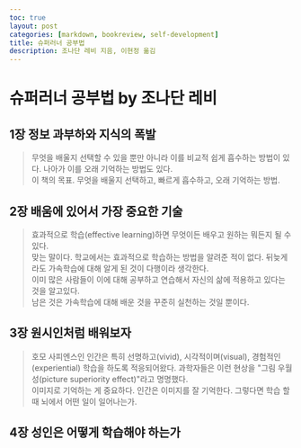 ```yaml
---
toc: true
layout: post
categories: [markdown, bookreview, self-development]
title: 슈퍼러너 공부법
description: 조나단 레비 지음, 이현정 옮김
---
```


# 슈퍼러너 공부법 by 조나단 레비

## 1장 정보 과부하와 지식의 폭발
> 무엇을 배울지 선택할 수 있을 뿐만 아니라  이를 비교적 쉽게 흡수하는 방법이 있다.  나아가 이를 오래 기억하는 방법도 있다.   
이 책의 목표. 무엇을 배울지 선택하고, 빠르게 흡수하고, 오래 기억하는 방법. 

## 2장 배움에 있어서 가장 중요한 기술
> 효과적으로 학습(effective learning)하면 무엇이든 배우고 원하는 뭐든지 될 수 있다.   
맞는 말이다. 학교에서는 효과적으로 학습하는 방법을 알려준 적이 없다. 뒤늦게라도 가속학습에 대해 알게 된 것이 다행이라 생각한다.  
이미 많은 사람들이 이에 대해 공부하고 연습해서 자신의 삶에 적용하고 있다는 것을 알고있다.  
남은 것은 가속학습에 대해 배운 것을 꾸준히 실천하는 것일 뿐이다.  

## 3장 원시인처럼 배워보자
> 호모 사피엔스인 인간은 특히 선명하고(vivid), 시각적이며(visual), 경험적인(experiential) 학습을 하도록 적응되어왔다.
과학자들은 이런 현상을 "그림 우월성(picture superiority effect)"라고 명명했다.   
이미지로 기억하는 게 중요하다. 인간은 이미지를 잘 기억한다. 
그렇다면 학습 할 때 뇌에서 어떤 일이 일어나는가.  

## 4장 성인은 어떻게 학습해야 하는가
